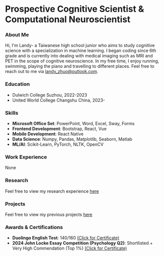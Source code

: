 # Prospective Cognitive Scientist & Computational Neuroscientist

### About Me
Hi, I'm Landy- a Taiwanese high school junior who aims to study cognitive science with a specialization in machine learning. I began coding since 6th grade and is currently into dealing with medical imaging such as MRI and PET in the scope of cognitive neuroscience. In my free time, I enjoy running, swimming, playing the piano and travelling to different places. Feel free to reach out to me via <a href="mailto:landy_zhuo@outlook.com">landy_zhuo@outlook.com</a>. 

### Education
- Dulwich College Suzhou, 2022-2023
- United World College Changshu China, 2023-

### Skills
- **Microsoft Office Set**: PowerPoint, Word, Excel, Sway, Forms
- **Frontend Development**: Bootstrap, React, Vue
- **Mobile Development**: React Native
- **Data Science**: Numpy, Pandas, Matplotlib, Seaborn, Matlab
- **ML/AI**: Scikit-Learn, PyTorch, NLTK, OpenCV

### Work Experience
None

### Research
Feel free to view my research experience <a href="https://landy-zhuo.eu.org/Research.html">here</a>

### Projects
Feel free to view my previous projects <a href="https://landy-zhuo.eu.org/Projects.html">here</a>

### Awards & Certifications
- **Duolingo English Test**: 140/160 <a href="assets/certs/Duolingo English Test.pdf">(Click for Certificate)</a>
- **2024 John Locke Essay Competition (Psychology Q2)**: Shortlisted + Very High Commendation (Top 1%) <a href="assets/certs/Very High Commendation.pdf">(Click for Certificate)</a>
